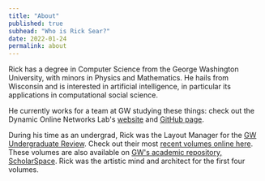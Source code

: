 ```yaml
---
title: "About"
published: true
subhead: "Who is Rick Sear?"
date: 2022-01-24
permalink: about
---
```


Rick has a degree in Computer Science from the George Washington University, with minors in Physics and Mathematics. He hails from Wisconsin and is interested in artificial intelligence, in particular its applications in computational social science.

He currently works for a team at GW studying these things: check out the Dynamic Online Networks Lab's <a href="https://donlab.columbian.gwu.edu/" target="_blank">website</a> and <a href="https://github.com/gwdonlab" target="_blank">GitHub page</a>.

During his time as an undergrad, Rick was the Layout Manager for the <a href="http://www.gwur.org/" target="_blank">GW Undergraduate Review</a>. Check out their most <a href="https://issuu.com/gwur" target="_blank">recent volumes online here</a>. These volumes are also available on <a href="https://scholarspace.library.gwu.edu/catalog?utf8=%E2%9C%93&search_field=all_fields&q=gw+undergraduate+review" target="_blank">GW's academic repository, ScholarSpace</a>. Rick was the artistic mind and architect for the first four volumes.